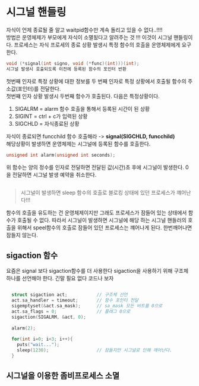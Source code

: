 # 시그널 핸들링

자식이 언제 종료될 줄 알고 waitpid함수만 계속 돌리고 있을 수 없다..!!!! </br>
방법은 운영체제가 부모에게 자식이 소멸됬다고 알려주는 것 !!! 이것이 시그널 핸들링이다.
프로세스는 자식 프로세의 종료 상황 발생시 특정 함수의 호출을 운영체제에게 요구한다.

```c++
void (*signal(int signo, void (*func)(int)))(int);
시그널 발생시 호출되도록 이전에 등록된 함수의 포인터 반환
```

첫번째 인자로 특정 상황에 대한 정보를 두 번째 인자로 특정 상황에서 호출될 함수의 주소값(포인터)를 전달한다. </br>
첫번쨰 인자 상황 발생시 두번째 함수가 호출된다. 다음은 특정상황이다.

1. SIGALRM = alarm 함수 호출을 통해서 등록된 시간이 된 상황 </br>
2. SIGINT  = ctrl + c가 입력된 상황</br>
3. SIGCHLD = 자식종료된 상황</br>

자식이 종료되면 funcchild 함수 호출해라 -> **signal(SIGCHLD, funcchild)** </br>
해당상황이 발생하면 운영체제는 시그널에 등록된 함수를 호출한다.

```c++
unsigned int alarm(unsigned int seconds);
```

위 함수는 양의 정수를 인자로 전달하면 전달된 값(시간)초 후에 시그널이 발생한다. 
0을 전달하면 시그널 발생 예약을 취소한다. 

```c++

```

> 시그널이 발생하면 sleep 함수의 호출로 블로킹 상태에 있던 프로세스가 꺠어난다!!!

함수의 호출을 유도하는 건 운영체제이지만 그래도 프로세스가 잠들어 있는 상태에서 함수가 호출될 수 없다.
따라서 시그널이 발생하면 시그널에 해당 하는 시그널 핸들러의 호출을 위해서 speel함수의 호출로 잠들어
있던 프로세스는 꺠어나게 된다. 한번깨어나면 잠들지 않는다.

## sigaction 함수

요즘은 signal 보다 sigaction함수를 더 사용한다 sigaction을 사용하기 위해 구조체 하나를 선언해야 한다.
긴말 필요 없다 코드나 보자 

```c++

  struct sigaction act;           // 구조체 선언
  act.sa_handler = timeout;       // 함수 포인터 전달
  sigemptyset(&act.sa_mask);      // sa_mask 모든 비트를 0으로
  act.sa_flags = 0;               // 플래그 0으로 
  sigaction(SIGALRM, &act, 0);
  
  alarm(2);
  
  for(int i=0; i<3; i++){
    puts("wait...");
    sleep(1230);                  // 잠들지만 시그널로 인해 깨어난다.
  }

```

## 시그널을 이용한 좀비프로세스 소멸 

```c++

```

